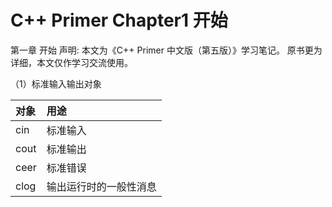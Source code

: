 # C++ Primer Chapter1 开始

第一章 开始
声明: 本文为《C++ Primer 中文版（第五版）》学习笔记。 原书更为详细，本文仅作学习交流使用。

（1）标准输入输出对象

| 对象 | 用途 |
| :---- | :---- |
| cin | 标准输入 |
| cout | 标准输出 |
| ceer | 标准错误 |
| clog | 输出运行时的一般性消息 |